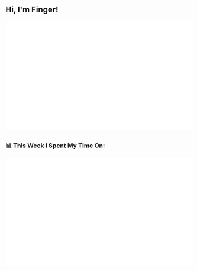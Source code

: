 <h2> Hi, I'm Finger!</h2>

<img align="right" src="https://raw.githubusercontent.com/spianmo/github-stats/master/generated/overview.svg#gh-light-mode-only">

<!-- <img align="right" height="160em" src="https://github-readme-stats-eight-theta.vercel.app/api/top-langs/?username=spianmo&layout=compact&langs_count=8&theme=algolia"/>	 -->
	
```go
package main

type Me struct {
	Name   string
	Job    string
	Code   string
	Skills string
}

func main() {
	me := &Me{
		Name:   "Finger",
		Job:    "Client-side Engineer",
		Code:   "Java, Kotlin, C#, Rust and C++ and Others",
		Skills: "Android, Security, Cross-platform client, NLP, CV, ASR ^o^",
	}
	_ = me
}
```


<h3>📊 This Week I Spent My Time On:</h3>
<img align='right' src="https://raw.githubusercontent.com/spianmo/github-stats/master/generated/languages.svg#gh-light-mode-only">

<!--START_SECTION:waka-->

```txt
Python                         13 hrs 38 mins  █████████████░░░░░░░░░░░░   52.54 %
Kotlin                         6 hrs 4 mins    ██████░░░░░░░░░░░░░░░░░░░   23.42 %
Java                           2 hrs 15 mins   ██▒░░░░░░░░░░░░░░░░░░░░░░   08.68 %
YAML                           1 hr 19 mins    █▒░░░░░░░░░░░░░░░░░░░░░░░   05.08 %
XML                            29 mins         ▒░░░░░░░░░░░░░░░░░░░░░░░░   01.92 %
```

<!--END_SECTION:waka-->
